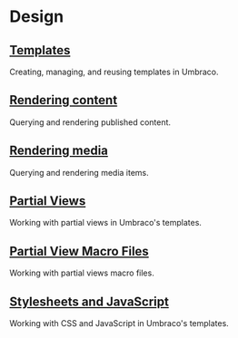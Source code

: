 # Design

## [Templates](templates/README.md)

Creating, managing, and reusing templates in Umbraco.

## [Rendering content](rendering-content.md)

Querying and rendering published content.

## [Rendering media](rendering-media.md)

Querying and rendering media items.

## [Partial Views](partial-views.md)

Working with partial views in Umbraco's templates.

## [Partial View Macro Files](partial-view-macro-files.md)

Working with partial views macro files.

## [Stylesheets and JavaScript](stylesheets-javascript.md)

Working with CSS and JavaScript in Umbraco's templates.
